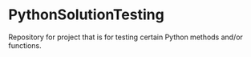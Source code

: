 # PythonSolutionTesting
Repository for project that is for testing certain Python methods and/or functions. 
